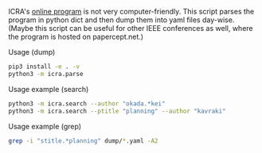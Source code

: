 ICRA's [online program](https://ras.papercept.net/conferences/conferences/ICRA24/program/) is not very computer-friendly.
This script parses the program in python dict and then dump them into yaml files day-wise.
(Maybe this script can be useful for other IEEE conferences as well, where the program is hosted on papercept.net.)

Usage (dump)
```bash
pip3 install -e . -v
python3 -m icra.parse
```

Usage example (search)
```bash
python3 -m icra.search --author "okada.*kei"
python3 -m icra.search --ptitle "planning" --author "kavraki"
```
Usage example (grep)
```bash
grep -i "stitle.*planning" dump/*.yaml -A2

